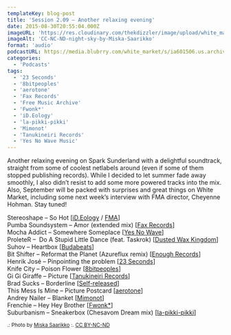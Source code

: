 ```yaml
---
templateKey: blog-post
title: 'Session 2.09 – Another relaxing evening'
date: 2015-08-30T20:55:04.000Z
imageURL: 'https://res.cloudinary.com/thekdizzler/image/upload/white_market/2015/08/CC-NC-ND-night-sky-by-Miska-Saarikko.jpg'
imageAlt: 'CC-NC-ND-night-sky-by-Miska-Saarikko'
format: 'audio'
podcastURL: https://media.blubrry.com/white_market/s/ia601506.us.archive.org/7/items/WhiteMarket20150830Session209/WhiteMarket-20150830-Session209.mp3
categories:
  - 'Podcasts'
tags:
  - '23 Seconds'
  - '8bitpeoples'
  - 'aerotone'
  - 'Fax Records'
  - 'Free Music Archive'
  - 'Fwonk*'
  - 'iD.Eology'
  - 'la-pikki-pikki'
  - 'Mimonot'
  - 'Tanukineiri Records'
  - 'Yes No Wave Music'
---
```


Another relaxing evening on Spark Sunderland with a delightful soundtrack, straight from some of coolest netlabels around (even if some of them stopped publishing records). While I decided to let summer fade away smoothly, I also didn’t resist to add some more powered tracks into the mix. Also, September will be packed with surprises and great things on White Market, including some next week’s interview with FMA director, Cheyenne Hohman. Stay tuned!

Stereoshape – So Hot \[[iD.Eology](https://stereoshape.bandcamp.com/album/hello-city-ep) / [FMA](http://freemusicarchive.org/music/Stereoshape/Hello_City_EP/)\]  
Pumba Soundsystem – Amor (extended mix) \[[Fax Records](http://netlabelday.blogspot.co.uk/2015/04/va-fax-records-vol-1-fax-records.html)\]  
Mocha Addict – Somewhere Someplace \[[Yes No Wave](http://yesnowave.com/yesno079/)\]  
ProleteR –  Do A Stupid Little Dance (feat. Taskrok) \[[Dusted Wax Kingdom](http://dustedwax.org/dwk123.html)\]  
Suhov – Heartbox \[[Budabeats](https://archive.org/details/Heartbox-9748)\]  
Bit Shifter – Reformat the Planet (Azureflux remix) \[[Enough Records](https://archive.org/details/enrmp378_azureflux_-_pocket_boy)\]  
Henrik José – Pinpointing the problem \[[23 Seconds](http://www.23seconds.org/041.html)\]  
Knife City – Poison Flower \[[8bitpeoples](http://www.8bitpeoples.com/products/534586-knife-city-precious-jewel)\]  
Gi Gi Giraffe – Picture \[[Tanukineiri Records](https://tanukineirirecords.bandcamp.com/album/home-made-works)\]  
Brad Sucks – Borderline \[[Self-released](http://www.bradsucks.net/albums/i_dont_know/)\]  
This Mess Is Mine – Picture Postcard \[[aerotone](https://archive.org/details/aer008)\]  
Andrey Nailer – Blanket \[[Mimonot](http://mimonot.net/album/venta-ep-2009)\]  
Frenchie – Hey Hey Brother \[[Fwonk\*](http://fwonk.co.uk/116/)\]  
Suburbanism – Sneakerbox (Chesavom Dream mix) \[[la-pikki-pikki](http://www.la-pikki-pikki.de/)\]

<small>.: Photo by [Miska Saarikko](https://www.flickr.com/photos/miskasaarikko/15073316739/) :. [CC BY-NC-ND](https://creativecommons.org/licenses/by-nc-nd/2.0/)</small>
